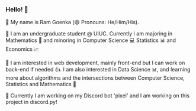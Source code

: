 ### Hello! 👋

:large_blue_diamond: My name is Ram Goenka (😄 Pronouns: He/Him/His).

:large_blue_diamond: I am an undergraduate student @ UIUC. Currently I am majoring in Mathematics :1234: and minoring in Computer Science :computer: Statistics :bar_chart: and Economics :chart_with_upwards_trend:

:large_blue_diamond: I am interested in web development, mainly front-end but I can work on back-end if needed :thumbsup:. I am also interested in Data Science :bar_chart:, and learning more about algorithms and the intersections between Computer Science, Statistics and Mathematics :thought_balloon:

:large_blue_diamond: Currently I am working on my Discord bot 'pixel' and I am working on this project in discord.py!
